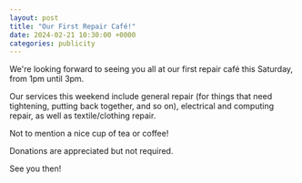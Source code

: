 ```yaml
---
layout: post
title: "Our First Repair Café!"
date: 2024-02-21 10:30:00 +0000
categories: publicity
---
```


We're looking forward to seeing you all at our first repair café this Saturday, from 1pm until 3pm. 

Our services this weekend include general repair (for things that need tightening, putting back together, and so on), electrical and computing repair, as well as textile/clothing repair.

Not to mention a nice cup of tea or coffee! 

Donations are appreciated but not required.

See you then!

